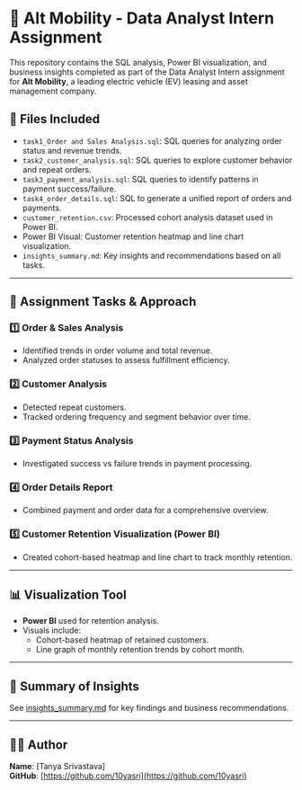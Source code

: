# 🚀 Alt Mobility - Data Analyst Intern Assignment

This repository contains the SQL analysis, Power BI visualization, and business insights completed as part of the Data Analyst Intern assignment for **Alt Mobility**, a leading electric vehicle (EV) leasing and asset management company.

## 📁 Files Included

- `task1_Order and Sales Analysis.sql`: SQL queries for analyzing order status and revenue trends.
- `task2_customer_analysis.sql`: SQL queries to explore customer behavior and repeat orders.
- `task3_payment_analysis.sql`: SQL queries to identify patterns in payment success/failure.
- `task4_order_details.sql`: SQL to generate a unified report of orders and payments.
- `customer_retention.csv`: Processed cohort analysis dataset used in Power BI.
- Power BI Visual: Customer retention heatmap and line chart visualization.
- `insights_summary.md`: Key insights and recommendations based on all tasks.

---

## 🧪 Assignment Tasks & Approach

### 1️⃣ Order & Sales Analysis
- Identified trends in order volume and total revenue.
- Analyzed order statuses to assess fulfillment efficiency.

### 2️⃣ Customer Analysis
- Detected repeat customers.
- Tracked ordering frequency and segment behavior over time.

### 3️⃣ Payment Status Analysis
- Investigated success vs failure trends in payment processing.

### 4️⃣ Order Details Report
- Combined payment and order data for a comprehensive overview.

### 5️⃣ Customer Retention Visualization (Power BI)
- Created cohort-based heatmap and line chart to track monthly retention.

---

## 📊 Visualization Tool

- **Power BI** used for retention analysis.
- Visuals include:
  - Cohort-based heatmap of retained customers.
  - Line graph of monthly retention trends by cohort month.

---

## 📝 Summary of Insights

See [insights_summary.md](./insights_summary.md) for key findings and business recommendations.

---

## 👨‍💻 Author

**Name**: [Tanya Srivastava]  
**GitHub**: [https://github.com/10yasri](https://github.com/10yasri)

